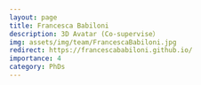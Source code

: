 ```yaml
---
layout: page
title: Francesca Babiloni
description: 3D Avatar (Co-supervise）
img: assets/img/team/FrancescaBabiloni.jpg
redirect: https://francescababiloni.github.io/
importance: 4
category: PhDs
---
```

